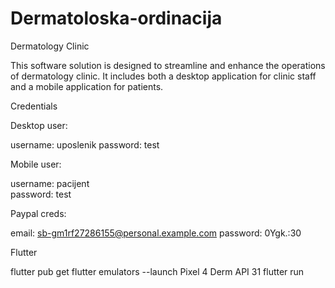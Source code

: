 # Dermatoloska-ordinacija
Dermatology Clinic

This software solution is designed to streamline and enhance the operations of dermatology clinic. It includes both a desktop application for clinic staff and a mobile application for patients.


Credentials

Desktop user:

username: uposlenik
password: test

Mobile user:

username: pacijent	
password: test

Paypal creds:

email: sb-gm1rf27286155@personal.example.com
password: 0Ygk.:30



Flutter

flutter pub get
flutter emulators --launch Pixel 4 Derm API 31
flutter run
